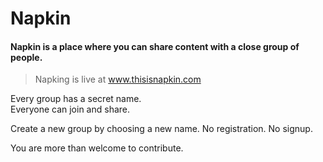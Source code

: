 # Napkin
#### Napkin is a place where you can share content with a close group of people.

> Napking is live at www.thisisnapkin.com

Every group has a secret name.  
Everyone can join and share.

Create a new group by choosing a new name.
No registration. No signup.  

You are more than welcome to contribute.

